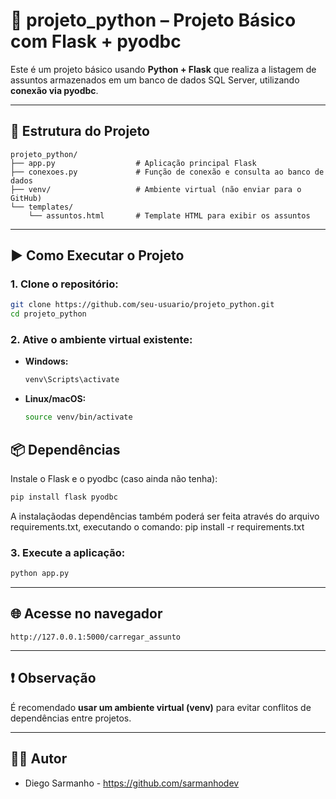 
# 🐍 projeto_python – Projeto Básico com Flask + pyodbc

Este é um projeto básico usando **Python + Flask** que realiza a listagem de assuntos armazenados em um banco de dados SQL Server, utilizando **conexão via pyodbc**.

---

## 📁 Estrutura do Projeto

```
projeto_python/
├── app.py                  # Aplicação principal Flask
├── conexoes.py             # Função de conexão e consulta ao banco de dados
├── venv/                   # Ambiente virtual (não enviar para o GitHub)
└── templates/
    └── assuntos.html       # Template HTML para exibir os assuntos
```

---

## ▶️ Como Executar o Projeto

### 1. Clone o repositório:

```bash
git clone https://github.com/seu-usuario/projeto_python.git
cd projeto_python
```

### 2. Ative o ambiente virtual existente:

- **Windows:**
  ```bash
  venv\Scripts\activate
  ```

- **Linux/macOS:**
  ```bash
  source venv/bin/activate
  ```

 ## 📦 Dependências

Instale o Flask e o pyodbc (caso ainda não tenha):

```bash
pip install flask pyodbc
```

A instalaçãodas dependências também poderá ser feita através do arquivo requirements.txt, executando o comando: pip install -r requirements.txt

### 3. Execute a aplicação:

```bash
python app.py
```

---

## 🌐 Acesse no navegador

```
http://127.0.0.1:5000/carregar_assunto
```
---

## ❗ Observação

É recomendado **usar um ambiente virtual (venv)** para evitar conflitos de dependências entre projetos.

---

## 🧑‍💻 Autor

- Diego Sarmanho - https://github.com/sarmanhodev

